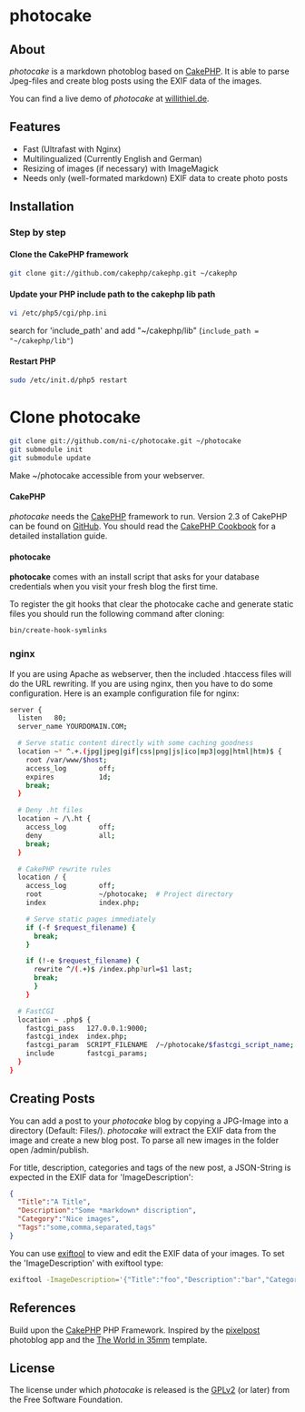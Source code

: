 # photocake

## About

*photocake* is a markdown photoblog based on [CakePHP](http://cakephp.org/). It is able to parse Jpeg-files and create blog posts using the EXIF data of the images.

You can find a live demo of *photocake* at [willithiel.de](http://willithiel.de).

## Features

- Fast (Ultrafast with Nginx)
- Multilingualized (Currently English and German)
- Resizing of images (if necessary) with ImageMagick
- Needs only (well-formated markdown) EXIF data to create photo posts

## Installation

### Step by step
    
#### Clone the CakePHP framework
```bash
git clone git://github.com/cakephp/cakephp.git ~/cakephp
```

#### Update your PHP include path to the cakephp lib path
```bash
vi /etc/php5/cgi/php.ini
```
search for 'include_path' and add "~/cakephp/lib" (`include_path = "~/cakephp/lib"`)
      
#### Restart PHP
```bash
sudo /etc/init.d/php5 restart
```
    
# Clone photocake
```bash
git clone git://github.com/ni-c/photocake.git ~/photocake
git submodule init
git submodule update
```

Make ~/photocake accessible from your webserver.

#### CakePHP

*photocake* needs the [CakePHP](http://cakephp.org/) framework to run. Version 2.3 of CakePHP can be found on [GitHub](https://github.com/cakephp/cakephp/tree/2.3). You should read the [CakePHP Cookbook](http://book.cakephp.org/2.0/en/index.html) for a detailed installation guide. 

#### photocake

**photocake** comes with an install script that asks for your database credentials when you visit your fresh blog the first time. 

To register the git hooks that clear the photocake cache and generate static files you should run the following command after cloning:

```bash
bin/create-hook-symlinks
```

### nginx

If you are using Apache as webserver, then the included .htaccess files will do the URL rewriting. If you are using nginx, then you have to do some configuration. Here is an example configuration file for nginx:

```bash
server {
  listen   80;
  server_name YOURDOMAIN.COM;

  # Serve static content directly with some caching goodness
  location ~* ^.+.(jpg|jpeg|gif|css|png|js|ico|mp3|ogg|html|htm)$ {
    root /var/www/$host;
    access_log        off;
    expires           1d;
    break;
  }

  # Deny .ht files
  location ~ /\.ht {
    access_log        off;
    deny              all;
    break;
  }

  # CakePHP rewrite rules
  location / {
    access_log        off;
    root              ~/photocake;  # Project directory
    index             index.php;

    # Serve static pages immediately
    if (-f $request_filename) {
      break;
    }

    if (!-e $request_filename) {
      rewrite ^/(.+)$ /index.php?url=$1 last;
      break;
      }
    }

  # FastCGI
  location ~ .php$ {
    fastcgi_pass   127.0.0.1:9000;
    fastcgi_index  index.php;
    fastcgi_param  SCRIPT_FILENAME  /~/photocake/$fastcgi_script_name;  # Project directory
    include        fastcgi_params;
  }
}
```

## Creating Posts

You can add a post to your *photocake* blog by copying a JPG-Image into a directory (Default: Files/). *photocake* will extract the EXIF data from the image and create a new blog post. To parse all new images in the folder open /admin/publish.

For title, description, categories and tags of the new post, a JSON-String is expected in the EXIF data for 'ImageDescription':

```json
{
  "Title":"A Title",
  "Description":"Some *markdown* discription",
  "Category":"Nice images",
  "Tags":"some,comma,separated,tags"
}
```

You can use [exiftool](http://owl.phy.queensu.ca/~phil/exiftool/) to view and edit the EXIF data of your images. To set the 'ImageDescription' with exiftool type:

```bash
exiftool -ImageDescription='{"Title":"foo","Description":"bar","Category":"foobar","Tags":"foo,bar"} [filename].jpg
```

## References

Build upon the [CakePHP](http://cakephp.org/) PHP Framework. Inspired by the [pixelpost](http://www.pixelpost.org/) photoblog app and the [The World in 35mm](http://www.pixelpost.org/extend/templates/the-world-in-35mm/) template.

## License

The license under which *photocake* is released is the [GPLv2](http://www.gnu.org/licenses/gpl-2.0.html) (or later) from the Free Software Foundation.
 
